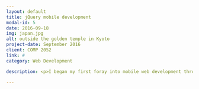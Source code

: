 ```yaml
---
layout: default
title: jQuery mobile development
modal-id: 5
date: 2016-09-18
img: japan.jpg
alt: outside the golden temple in Kyoto
project-date: September 2016
client: COMP 2052
link: #
category: Web Development

description: <p>I began my first foray into mobile web development through BCIT course COMP 2052.</p><p>The first assignment required the use of <a target="_blank" href="https://jquerymobile.com/">jQuery Mobile</a>. The objective of the assignment was to create a jQuery Mobile client-side app that demonstrated a single page with a dropdown box, a map, and text that changed depending on your selection. The demo is being hosted in <a target="_blank" href="https://github.com/dwilcox8/COMP1950-Final-Project">Github</a> in order to track changes.</p><p><a target="_blank" href="/comp2052/assign1/index.html"> Demo</a></p>

---
```

